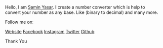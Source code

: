 Hello,
I am <a href="https://github.com/saminyasar004">Samin Yasar</a>. I create a number converter which is help to convert your number as any base. Like (binary to decimal) and many more.

Follow me on:

<a href="https://saminyasar.netlify.app/">Website</a>
<a href="https://www.facebook.com/saminyasar004/">Facebook</a>
<a href="https://www.instagram.com/saminyasar04/">Instagram</a>
<a href="https://twitter.com/SaminYa02656579">Twitter</a>
<a href="https://github.com/saminyasar004">Github</a>

Thank You
